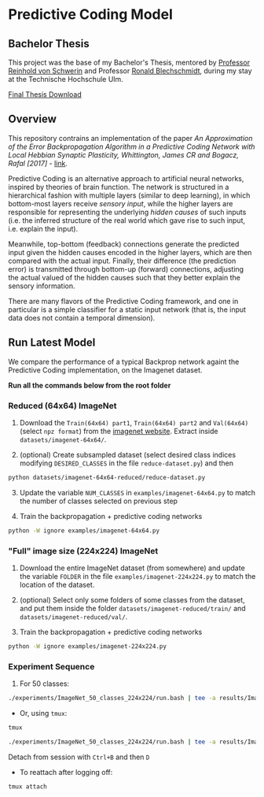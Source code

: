 # Predictive Coding Model

## Bachelor Thesis

This project was the base of my Bachelor's Thesis, mentored by [Professor Reinhold von Schwerin](https://studium.hs-ulm.de/de/users/142412) and Professor [Ronald Blechschmidt](https://studium.hs-ulm.de/de/users/617327), during my stay at the Technische Hochschule Ulm. 

[Final Thesis Download]('THU_Thesis-final.pdf')

## Overview

This repository contrains an implementation of the paper *An Approximation of the Error Backpropagation Algorithm in a Predictive Coding Network with Local Hebbian Synaptic Plasticity, Whittington, James CR and Bogacz, Rafal [2017]* - [link](https://www.mitpressjournals.org/doi/full/10.1162/NECO_a_00949). 

Predictive Coding is an alternative approach to artificial neural networks, inspired by theories of brain function. The network is structured in a hierarchical fashion with multiple layers (similar to deep learning), in which bottom-most layers receive *sensory input*, while the higher layers are responsible for representing the underlying *hidden causes* of such inputs (i.e. the inferred structure of the real world which gave rise to such input, i.e. explain the input). 

Meanwhile, top-bottom (feedback) connections generate the predicted input given the hidden causes encoded in the higher layers, which are then compared with the actual input. Finally, their difference (the prediction error) is transmitted through bottom-up (forward) connections, adjusting the actual valued of the hidden causes such that they better explain the sensory information. 

There are many flavors of the Predictive Coding framework, and one in particular is a simple classifier for a static input network (that is, the input data does not contain a temporal dimension). 

## Run Latest Model 

We compare the performance of a typical Backprop network againt the Predictive Coding implementation, on the Imagenet dataset. 

**Run all the commands below from the root folder**

### Reduced (64x64) ImageNet

1. Download the `Train(64x64) part1`, `Train(64x64) part2` and `Val(64x64)` (select `npz format`) from the [imagenet website](https://image-net.org/download-images). Extract inside `datasets/imagenet-64x64/`.

2. (optional) Create subsampled dataset (select desired class indices modifying `DESIRED_CLASSES` in the file `reduce-dataset.py`) and then 

```bash
python datasets/imagenet-64x64-reduced/reduce-dataset.py
```

3. Update the variable `NUM_CLASSES` in `examples/imagenet-64x64.py` to match the number of classes selected on previous step

4. Train the backpropagation + predictive coding networks

```bash
python -W ignore examples/imagenet-64x64.py
```

### "Full" image size (224x224) ImageNet

1. Download the entire ImageNet dataset (from somewhere) and update the variable `FOLDER` in the file `examples/imagenet-224x224.py` to match the location of the dataset. 

2. (optional) Select only some folders of some classes from the dataset, and put them inside the folder `datasets/imagenet-reduced/train/` and `datasets/imagenet-reduced/val/`. 

4. Train the backpropagation + predictive coding networks

```bash
python -W ignore examples/imagenet-224x224.py
```

### Experiment Sequence 

1. For 50 classes: 

```bash
./experiments/ImageNet_50_classes_224x224/run.bash | tee -a results/ImageNet_50_classes_224x224/log.txt
```

- Or, using `tmux`: 

```bash
tmux
```

```bash
./experiments/ImageNet_50_classes_224x224/run.bash | tee -a results/ImageNet_50_classes_224x224/log.txt
```

Detach from session with `Ctrl+B` and then `D`

- To reattach after logging off: 

```bash
tmux attach
```
